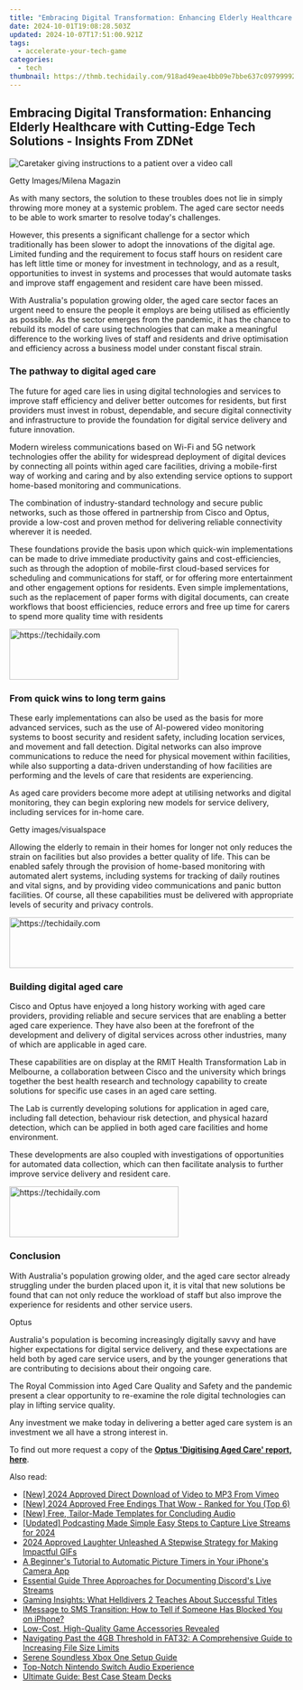 ```yaml
---
title: "Embracing Digital Transformation: Enhancing Elderly Healthcare with Cutting-Edge Tech Solutions - Insights From ZDNet"
date: 2024-10-01T19:08:28.503Z
updated: 2024-10-07T17:51:00.921Z
tags:
  - accelerate-your-tech-game
categories:
  - tech
thumbnail: https://thmb.techidaily.com/918ad49eae4bb09e7bbe637c097999923379261d114b5800bdb87d98b552aa6d.jpg
---
```


## Embracing Digital Transformation: Enhancing Elderly Healthcare with Cutting-Edge Tech Solutions - Insights From ZDNet

![Caretaker giving instructions to a patient over a video call](https://www.zdnet.com/a/img/resize/6d7ebd12d8e6aea5eab64431a09c2f09b90e4fe5/2023/02/20/f82716a6-106b-4991-be29-adcc3ae44e8f/gettyimages-1396300637.png?auto=webp&width=1280)

Getty Images/Milena Magazin

As with many sectors, the solution to these troubles does not lie in simply throwing more money at a systemic problem. The aged care sector needs to be able to work smarter to resolve today's challenges.

However, this presents a significant challenge for a sector which traditionally has been slower to adopt the innovations of the digital age. Limited funding and the requirement to focus staff hours on resident care has left little time or money for investment in technology, and as a result, opportunities to invest in systems and processes that would automate tasks and improve staff engagement and resident care have been missed.

With Australia's population growing older, the aged care sector faces an urgent need to ensure the people it employs are being utilised as efficiently as possible. As the sector emerges from the pandemic, it has the chance to rebuild its model of care using technologies that can make a meaningful difference to the working lives of staff and residents and drive optimisation and efficiency across a business model under constant fiscal strain.

### The pathway to digital aged care

The future for aged care lies in using digital technologies and services to improve staff efficiency and deliver better outcomes for residents, but first providers must invest in robust, dependable, and secure digital connectivity and infrastructure to provide the foundation for digital service delivery and future innovation.

Modern wireless communications based on Wi-Fi and 5G network technologies offer the ability for widespread deployment of digital devices by connecting all points within aged care facilities, driving a mobile-first way of working and caring and by also extending service options to support home-based monitoring and communications.

The combination of industry-standard technology and secure public networks, such as those offered in partnership from Cisco and Optus, provide a low-cost and proven method for delivering reliable connectivity wherever it is needed.

These foundations provide the basis upon which quick-win implementations can be made to drive immediate productivity gains and cost-efficiencies, such as through the adoption of mobile-first cloud-based services for scheduling and communications for staff, or for offering more entertainment and other engagement options for residents. Even simple implementations, such as the replacement of paper forms with digital documents, can create workflows that boost efficiencies, reduce errors and free up time for carers to spend more quality time with residents

<!-- affiliate ads begin -->
<a href="https://aligracehair.sjv.io/c/5597632/1915825/19272" target="_top" id="1915825">
  <img src="//a.impactradius-go.com/display-ad/19272-1915825" border="0" alt="https://techidaily.com" width="300" height="90"/>
</a>
<img height="0" width="0" src="https://aligracehair.sjv.io/i/5597632/1915825/19272" style="position:absolute;visibility:hidden;" border="0" />
<!-- affiliate ads end -->

### From quick wins to long term gains

These early implementations can also be used as the basis for more advanced services, such as the use of AI-powered video monitoring systems to boost security and resident safety, including location services, and movement and fall detection. Digital networks can also improve communications to reduce the need for physical movement within facilities, while also supporting a data-driven understanding of how facilities are performing and the levels of care that residents are experiencing.

As aged care providers become more adept at utilising networks and digital monitoring, they can begin exploring new models for service delivery, including services for in-home care. 

Getty images/visualspace

Allowing the elderly to remain in their homes for longer not only reduces the strain on facilities but also provides a better quality of life. This can be enabled safely through the provision of home-based monitoring with automated alert systems, including systems for tracking of daily routines and vital signs, and by providing video communications and panic button facilities. Of course, all these capabilities must be delivered with appropriate levels of security and privacy controls.

<!-- affiliate ads begin -->
<a href="https://aligracehair.sjv.io/c/5597632/2047351/19272" target="_top" id="2047351">
  <img src="//a.impactradius-go.com/display-ad/19272-2047351" border="0" alt="https://techidaily.com" width="728" height="90"/>
</a>
<img height="0" width="0" src="https://aligracehair.sjv.io/i/5597632/2047351/19272" style="position:absolute;visibility:hidden;" border="0" />
<!-- affiliate ads end -->

### Building digital aged care

Cisco and Optus have enjoyed a long history working with aged care providers, providing reliable and secure services that are enabling a better aged care experience. They have also been at the forefront of the development and delivery of digital services across other industries, many of which are applicable in aged care.

These capabilities are on display at the RMIT Health Transformation Lab in Melbourne, a collaboration between Cisco and the university which brings together the best health research and technology capability to create solutions for specific use cases in an aged care setting. 

The Lab is currently developing solutions for application in aged care, including fall detection, behaviour risk detection, and physical hazard detection, which can be applied in both aged care facilities and home environment. 

These developments are also coupled with investigations of opportunities for automated data collection, which can then facilitate analysis to further improve service delivery and resident care. 

<!-- affiliate ads begin -->
<a href="https://dhgate.sjv.io/c/5597632/2106655/12108" target="_top" id="2106655">
  <img src="//a.impactradius-go.com/display-ad/12108-2106655" border="0" alt="https://techidaily.com" width="300" height="90"/>
</a>
<img height="0" width="0" src="https://dhgate.sjv.io/i/5597632/2106655/12108" style="position:absolute;visibility:hidden;" border="0" />
<!-- affiliate ads end -->

### Conclusion

With Australia's population growing older, and the aged care sector already struggling under the burden placed upon it, it is vital that new solutions be found that can not only reduce the workload of staff but also improve the experience for residents and other service users.

Optus

Australia's population is becoming increasingly digitally savvy and have higher expectations for digital service delivery, and these expectations are held both by aged care service users, and by the younger generations that are contributing to decisions about their ongoing care.

The Royal Commission into Aged Care Quality and Safety and the pandemic present a clear opportunity to re-examine the role digital technologies can play in lifting service quality.

Any investment we make today in delivering a better aged care system is an investment we all have a strong interest in.

To find out more request a copy of the [**Optus 'Digitising Aged Care' report, here**](https://www.optus.com.au/enterprise/accelerate/communications/aged-care-a-sector-in-transformation).

<ins class="adsbygoogle"
     style="display:block"
     data-ad-format="autorelaxed"
     data-ad-client="ca-pub-7571918770474297"
     data-ad-slot="1223367746"></ins>

<ins class="adsbygoogle"
     style="display:block"
     data-ad-client="ca-pub-7571918770474297"
     data-ad-slot="8358498916"
     data-ad-format="auto"
     data-full-width-responsive="true"></ins>

<span class="atpl-alsoreadstyle">Also read:</span>
<div><ul>
<li><a href="https://vimeo-videos.techidaily.com/new-2024-approved-direct-download-of-video-to-mp3-from-vimeo/"><u>[New] 2024 Approved Direct Download of Video to MP3 From Vimeo</u></a></li>
<li><a href="https://youtube-zero.techidaily.com/024-approved-free-endings-that-wow-ranked-for-you-top-6/"><u>[New] 2024 Approved Free Endings That Wow - Ranked for You (Top 6)</u></a></li>
<li><a href="https://some-knowledge.techidaily.com/new-free-tailor-made-templates-for-concluding-audio/"><u>[New] Free, Tailor-Made Templates for Concluding Audio</u></a></li>
<li><a href="https://fox-glue.techidaily.com/updated-podcasting-made-simple-easy-steps-to-capture-live-streams-for-2024/"><u>[Updated] Podcasting Made Simple Easy Steps to Capture Live Streams for 2024</u></a></li>
<li><a href="https://article-posts.techidaily.com/2024-approved-laughter-unleashed-a-stepwise-strategy-for-making-impactful-gifs/"><u>2024 Approved Laughter Unleashed A Stepwise Strategy for Making Impactful GIFs</u></a></li>
<li><a href="https://technical-tips.techidaily.com/a-beginners-tutorial-to-automatic-picture-timers-in-your-iphones-camera-app/"><u>A Beginner's Tutorial to Automatic Picture Timers in Your iPhone's Camera App</u></a></li>
<li><a href="https://desktop-recording.techidaily.com/essential-guide-three-approaches-for-documenting-discords-live-streams/"><u>Essential Guide Three Approaches for Documenting Discord's Live Streams</u></a></li>
<li><a href="https://games-able.techidaily.com/gaming-insights-what-helldivers-2-teaches-about-successful-titles/"><u>Gaming Insights: What Helldivers 2 Teaches About Successful Titles</u></a></li>
<li><a href="https://fox-that.techidaily.com/imessage-to-sms-transition-how-to-tell-if-someone-has-blocked-you-on-iphone/"><u>IMessage to SMS Transition: How to Tell if Someone Has Blocked You on iPhone?</u></a></li>
<li><a href="https://games-able.techidaily.com/low-cost-high-quality-game-accessories-revealed/"><u>Low-Cost, High-Quality Game Accessories Revealed</u></a></li>
<li><a href="https://discover-community.techidaily.com/navigating-past-the-4gb-threshold-in-fat32-a-comprehensive-guide-to-increasing-file-size-limits/"><u>Navigating Past the 4GB Threshold in FAT32: A Comprehensive Guide to Increasing File Size Limits</u></a></li>
<li><a href="https://games-able.techidaily.com/serene-soundless-xbox-one-setup-guide/"><u>Serene Soundless Xbox One Setup Guide</u></a></li>
<li><a href="https://games-able.techidaily.com/top-notch-nintendo-switch-audio-experience/"><u>Top-Notch Nintendo Switch Audio Experience</u></a></li>
<li><a href="https://games-able.techidaily.com/ultimate-guide-best-case-steam-decks/"><u>Ultimate Guide: Best Case Steam Decks</u></a></li>
</ul></div>

